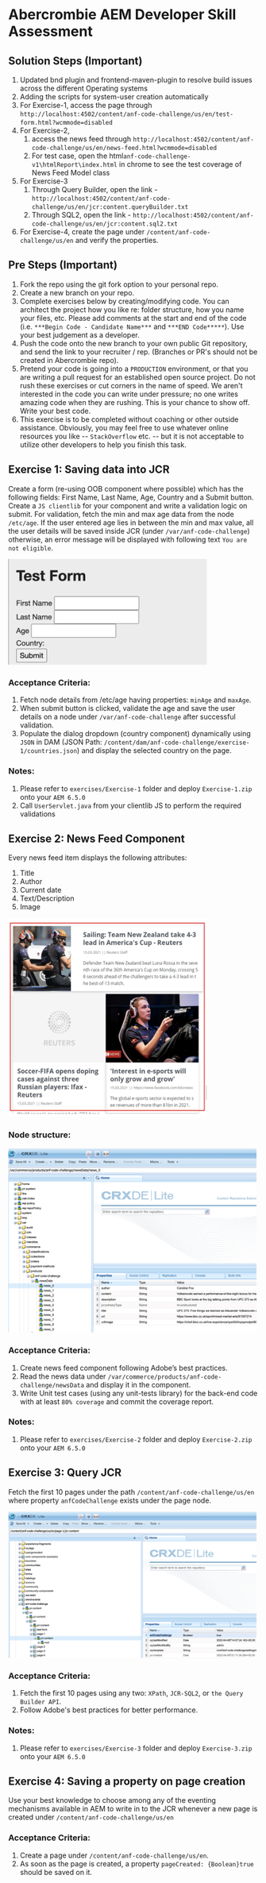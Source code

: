 # Abercrombie AEM Developer Skill Assessment

## Solution Steps (Important)
1. Updated bnd plugin and frontend-maven-plugin to resolve build issues across the different Operating systems
2. Adding the scripts for system-user creation automatically
2. For Exercise-1, access the page through `http://localhost:4502/content/anf-code-challenge/us/en/test-form.html?wcmmode=disabled`
3. For Exercise-2,
   1. access the news feed through `http://localhost:4502/content/anf-code-challenge/us/en/news-feed.html?wcmmode=disabled`
   2. For test case, open the html`anf-code-challenge-v1\htmlReport\index.html` in chrome to see the test coverage of News Feed Model class
4. For Exercise-3
   1. Through Query Builder, open the link - `http://localhost:4502/content/anf-code-challenge/us/en/jcr:content.queryBuilder.txt`
   2. Through SQL2, open the link - `http://localhost:4502/content/anf-code-challenge/us/en/jcr:content.sql2.txt`
5. For Exercise-4, create the page under `/content/anf-code-challenge/us/en` and verify the properties.


## Pre Steps (Important)

1. Fork the repo using the git fork option to your personal repo.
2. Create a new branch on your repo.
3. Complete exercises below by creating/modifying code. You can architect the project how you like re: folder structure, how you name your files, etc. Please add comments at the start and end of the code (i.e. `***Begin Code - Candidate Name***` and `***END Code*****`). Use your best judgement as a developer.
3. Push the code onto the new branch to your own public Git repository, and send the link to your recruiter / rep. (Branches or PR's should not be created in Abercrombie repo).
4. Pretend your code is going into a `PRODUCTION` environment, or that you are writing a pull request for an established open source project. Do not rush these exercises or cut corners in the name of speed. We aren't interested in the code you can write under pressure; no one writes amazing code when they are rushing. This is your chance to show off. Write your best code.
5. This exercise is to be completed without coaching or other outside assistance. Obviously, you may feel free to use whatever online resources you like -- `StackOverflow` etc. -- but it is not acceptable to utilize other developers to help you finish this task.

## Exercise 1: Saving data into JCR

Create a form (re-using OOB component where possible) which has the following fields: First Name, Last Name, Age, Country and a Submit button.  Create a `JS clientlib` for your component and write a validation logic on submit. For validation, fetch the min and max age data from the node `/etc/age`. If the user entered age lies in between the min and max value, all the user details will be saved inside JCR (under `/var/anf-code-challenge`) otherwise, an error message will be displayed with following text `You are not eligible`.

<div style="width:400px">

![](images/Exercise-1.png)
</div>

### Acceptance Criteria:
1. Fetch node details from /etc/age having properties: `minAge` and `maxAge`.
2. When submit button is clicked, validate the age and save the user details on a node under `/var/anf-code-challenge` after successful validation.
3. Populate the dialog dropdown (country component) dynamically using `JSON` in DAM (JSON Path: `/content/dam/anf-code-challenge/exercise-1/countries.json`) and display the selected country on the page.

### Notes:
1. Please refer to `exercises/Exercise-1` folder and deploy `Exercise-1.zip` onto your `AEM 6.5.0`
2. Call `UserServlet.java` from your clientlib JS to perform the required validations


## Exercise 2: News Feed Component

Every news feed item displays the following attributes:
1.	Title
2.	Author
3.	Current date
4.	Text/Description
5.	Image

<div style="width:400px">

![](images/Exercise-2_1.png)
</div>

### Node structure:

<div style="width:500px">

![](images/Exercise-2_2.png)
</div>

### Acceptance Criteria:

1.	Create news feed component following Adobe’s best practices.
2.	Read the news data under `/var/commerce/products/anf-code-challenge/newsData` and display it in the component.
3.	Write Unit test cases (using any unit-tests library) for the back-end code with at least `80% coverage` and commit the coverage report.

### Notes:
1. Please refer to `exercises/Exercise-2` folder and deploy `Exercise-2.zip` onto your `AEM 6.5.0`


## Exercise 3: Query JCR

Fetch the first 10 pages under the path `/content/anf-code-challenge/us/en`  where property `anfCodeChallenge` exists under the page node.

<div style="width:500px">

![](images/Exercise-3.png)
</div>

### Acceptance Criteria:
1. Fetch the first 10 pages using any two: `XPath`, `JCR-SQL2`, or `the Query Builder API`.
2. Follow Adobe's best practices for better performance.

### Notes:
1. Please refer to `exercises/Exercise-3` folder and deploy `Exercise-3.zip` onto your `AEM 6.5.0`


## Exercise 4: Saving a property on page creation

Use your best knowledge to choose among any of the eventing mechanisms available in AEM to write in to the JCR whenever a new page is created under `/content/anf-code-challenge/us/en`

### Acceptance Criteria:
1. Create a page under `/content/anf-code-challenge/us/en`.
2. As soon as the page is created, a property `pageCreated: {Boolean}true` should be saved on it.
